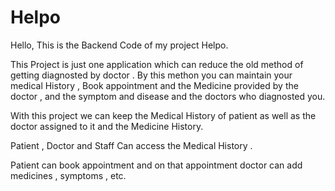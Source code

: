 # Helpo

Hello,
This is the Backend Code of my project Helpo.

This Project is just one application which can reduce the old method of getting diagnosted by doctor .
By this methon you can maintain your medical History , Book appointment and the Medicine provided by the
doctor , and the symptom and disease and the doctors who diagnosted you. 

With this project we can keep the Medical History of patient as well as the doctor assigned to it
and the Medicine History.

Patient , Doctor and Staff Can access the Medical History .

Patient can book appointment and on that appointment doctor can add medicines , symptoms , etc.
